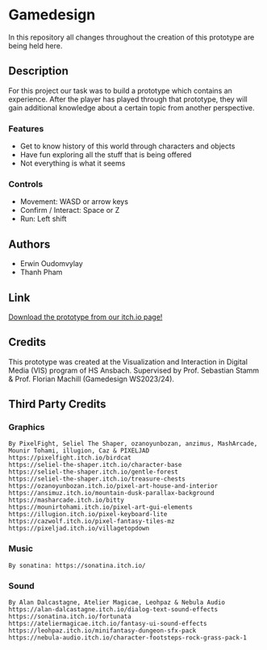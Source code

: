 # Gamedesign
In this repository all changes throughout the creation of this prototype are being held here.

## Description
For this project our task was to build a prototype which contains an experience.
After the player has played through that prototype, they will gain additional knowledge about a certain topic from another perspective.

### Features
* Get to know history of this world through characters and objects
* Have fun exploring all the stuff that is being offered
* Not everything is what it seems

### Controls
* Movement: WASD or arrow keys
* Confirm / Interact: Space or Z
* Run: Left shift

## Authors
* Erwin Oudomvylay
* Thanh Pham

## Link
<a href="https://saluji.itch.io/tsot">Download the prototype from our itch.io page!</a>

## Credits
This prototype was created at the Visualization and Interaction in Digital Media (VIS) program of HS Ansbach​.
Supervised by Prof. Sebastian Stamm & Prof. Florian Machill (Gamedesign WS2023/24).

## Third Party Credits

### Graphics
    By PixelFight, Seliel The Shaper, ozanoyunbozan, anzimus, MashArcade, Mounir Tohami, illugion, Caz & PIXELJAD
    https://pixelfight.itch.io/birdcat
    https://seliel-the-shaper.itch.io/character-base
    https://seliel-the-shaper.itch.io/gentle-forest
    https://seliel-the-shaper.itch.io/treasure-chests
    https://ozanoyunbozan.itch.io/pixel-art-house-and-interior
    https://ansimuz.itch.io/mountain-dusk-parallax-background
    https://masharcade.itch.io/bitty
    https://mounirtohami.itch.io/pixel-art-gui-elements
    https://illugion.itch.io/pixel-keyboard-lite
    https://cazwolf.itch.io/pixel-fantasy-tiles-mz
    https://pixeljad.itch.io/villagetopdown

### Music
    By sonatina: https://sonatina.itch.io/

### Sound
    By Alan Dalcastagne, Atelier Magicae, Leohpaz & Nebula Audio
    https://alan-dalcastagne.itch.io/dialog-text-sound-effects
    https://sonatina.itch.io/fortunata
    https://ateliermagicae.itch.io/fantasy-ui-sound-effects
    https://leohpaz.itch.io/minifantasy-dungeon-sfx-pack
    https://nebula-audio.itch.io/character-footsteps-rock-grass-pack-1
